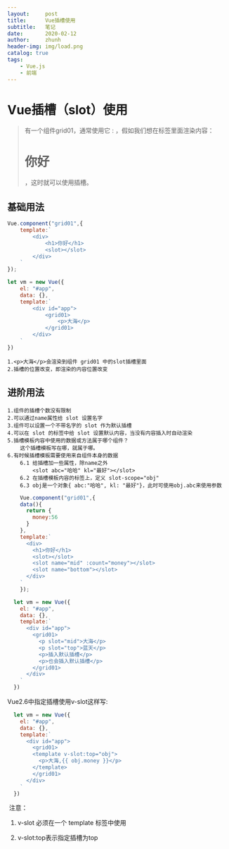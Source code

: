 ```yaml
---
layout:     post
title:      Vue插槽使用
subtitle:   笔记
date:       2020-02-12
author:     zhunh
header-img: img/load.png
catalog: true
tags:
    - Vue.js
    - 前端
---
```

# Vue插槽（slot）使用
>有一个组件grid01，通常使用它 : <grid01></grid01>，假如我们想在标签里面渲染内容：<grid01><h1>你好</h1></grid01>，这时就可以使用插槽。

## 基础用法

```js
Vue.component("grid01",{
	template:`
		<div>
			<h1>你好</h1>
			<slot></slot>
		</div>
	`
});

let vm = new Vue({
	el: "#app",
	data: {},
	template:`
		<div id="app">
			<grid01>
				<p>大海</p>
			</grid01>
		</div>
	`
})
```
	1.<p>大海</p>会渲染到组件 grid01 中的slot插槽里面
	2.插槽的位置改变，即渲染的内容位置改变

## 进阶用法

	1.组件的插槽个数没有限制
	2.可以通过name属性给 slot 设置名字
	3.组件可以设置一个不带名字的 slot 作为默认插槽
	4.可以在 slot 的标签中给 slot 设置默认内容，当没有内容插入时自动渲染
	5.插槽模板内容中使用的数据或方法属于哪个组件？
		这个插槽模板写在哪，就属于哪。
	6.有时候插槽模板需要使用来自组件本身的数据
		6.1 给插槽加一些属性，除name之外
			<slot abc="哈哈" kl="最好"></slot>
		6.2 在插槽模板内容的标签上，定义 slot-scope="obj"
		6.3 obj是一个对象{ abc:"哈哈", kl: "最好"}，此时可使用obj.abc来使用参数
```js
	Vue.component("grid01",{
    data(){
      return {
        money:56
      }
    },
    template:`
      <div>
        <h1>你好</h1>
        <slot></slot>
        <slot name="mid" :count="money"></slot>
        <slot name="bottom"></slot>
      </div>
    `
	});

  let vm = new Vue({
    el: "#app",
    data: {},
    template:`
      <div id="app">
        <grid01>
          <p slot="mid">大海</p>
          <p slot="top">蓝天</p>
          <p>插入默认插槽</p>
          <p>也会插入默认插槽</p>
        </grid01>
      </div>
    `
  })
```
Vue2.6中指定插槽使用v-slot这样写:
```js
  let vm = new Vue({
    el: "#app",
    data: {},
    template:`
      <div id="app">
        <grid01>
        <template v-slot:top="obj">
          <p>大海,{{ obj.money }}</p>
        </template>
        </grid01>
      </div>
    `
  })
```
​	注意：

1. v-slot 必须在一个 template 标签中使用

2. v-slot:top表示指定插槽为top
